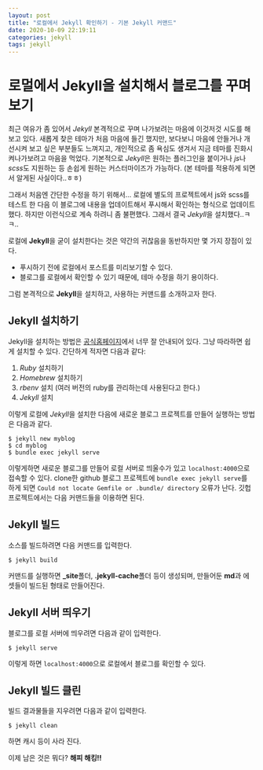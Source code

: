 ```yaml
---
layout: post
title: "로컬에서 Jekyll 확인하기 - 기본 Jekyll 커맨드"
date: 2020-10-09 22:19:11
categories: jekyll
tags: jekyll
---
```


# 로멀에서 Jekyll을 설치해서 블로그를 꾸며보기

최근 여유가 좀 있어서 *Jekyll* 본격적으로 꾸며 나가보려는 마음에 이것저것 시도를 해보고 있다.
새롭게 찾은 테마가 처음 마음에 들긴 했지만, 보다보니 마음에 안들거나 개선시켜 보고 싶은 부분들도 느껴지고, 개인적으로 좀 욕심도 생겨서 지금 테마를 진화시켜나가보려고 마음을 먹었다.
기본적으로 *Jekyll*은 원하는 플러그인을 붙이거나 *js*나 *scss*도 지원하는 등 손쉽게 원하는 커스터마이즈가 가능하다. (본 테마를 적용하게 되면서 알게된 사실이다..ㅎㅎ)

그래서 처음엔 간단한 수정을 하기 위해서... 로컬에 별도의 프로젝트에서 js와 scss를 테스트 한 다음 이 블로그에 내용을 업데이트해서 푸시해서 확인하는 형식으로 업데이트 했다.
하지만 이런식으로 계속 하려니 좀 불편했다. 그래서 결국 *Jekyll*을 설치했다..ㅋㅋ..

로컬에 **Jekyll**을 굳이 설치한다는 것은 약간의 귀찮음을 동반하지만 몇 가지 장점이 있다.
- 푸시하기 전에 로컬에서 포스트를 미리보기할 수 있다.
- 블로그를 로컬에서 확인할 수 있기 때문에, 테마 수정을 하기 용이하다.

그럼 본격적으로 **Jekyll**을 설치하고, 사용하는 커맨드를 소개하고자 한다.

## Jekyll 설치하기

Jekyll을 설치하는 방법은 [공식홈페이지][ref]에서 너무 잘 안내되어 있다. 그냥 따라하면 쉽게 설치할 수 있다. 간단하게 적자면 다음과 같다:
1. *Ruby* 설치하기
2. *Homebrew* 설치하기
3. *rbenv* 설치 (여러 버전의 ruby를 관리하는데 사용된다고 한다.)
4. *Jekyll* 설치

이렇게 로컬에 *Jekyll*을 설치한 다음에 새로운 블로그 프로젝트를 만들어 실행하는 방법은 다음과 같다.

```shell
$ jekyll new myblog
$ cd myblog
$ bundle exec jekyll serve
```

이렇게하면 새로운 블로그를 만들어 로컬 서버로 띄울수가 있고 `localhost:4000`으로 접속할 수 있다. clone한 github 블로그 프로젝트에 `bundle exec jekyll serve`를 하게 되면 `Could not locate Gemfile or .bundle/ directory` 오류가 난다.
깃헙 프로젝트에서는 다음 커맨드들을 이용하면 된다.

## Jekyll 빌드
소스를 빌드하려면 다음 커맨드를 입력한다.
```shell
$ jekyll build
```
커맨드를 실행하면 **_site**폴더, **.jekyll-cache**폴더 등이 생성되며, 만들어둔 **md**과 에셋들이 빌드된 형태로 만들어진다.

## Jekyll 서버 띄우기
블로그를 로컬 서버에 띄우려면 다음과 같이 입력한다.
```shell
$ jekyll serve
```

이렇게 하면 `localhost:4000`으로 로컬에서 블로그를 확인할 수 있다.

## Jekyll 빌드 클린
빌드 결과물들을 지우려면 다음과 같이 입력한다.
```shell
$ jekyll clean
```
하면 캐시 등이 사라 진다.

이제 남은 것은 뭐다? **해피 해킹!!**

[ref]:[https://jekyllrb-ko.github.io/docs/installation/macos/]